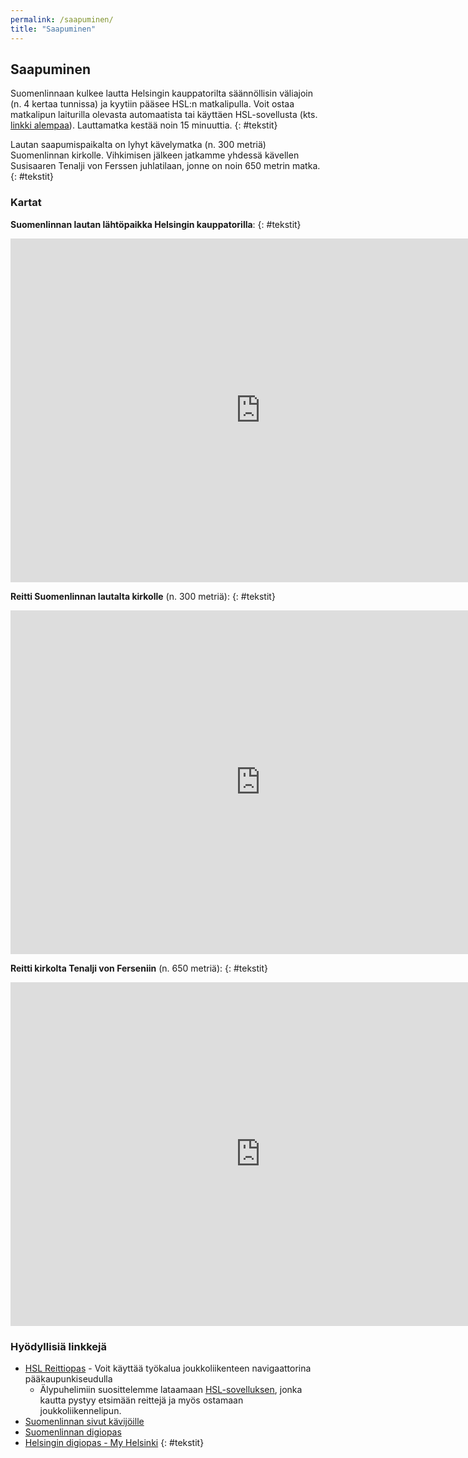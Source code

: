 ```yaml
---
permalink: /saapuminen/
title: "Saapuminen"
---
```


## Saapuminen
 
Suomenlinnaan kulkee lautta Helsingin kauppatorilta säännöllisin väliajoin (n. 4 kertaa tunnissa) ja kyytiin pääsee HSL:n matkalipulla. Voit ostaa matkalipun laiturilla olevasta automaatista tai käyttäen HSL-sovellusta (kts. [linkki alempaa](https://jihuu.love/saapuminen/#hy%C3%B6dyllisi%C3%A4-linkkej%C3%A4)). Lauttamatka kestää noin 15 minuuttia. 
{: #tekstit}

Lautan saapumispaikalta on lyhyt kävelymatka (n. 300 metriä) Suomenlinnan kirkolle. Vihkimisen jälkeen jatkamme yhdessä kävellen Susisaaren Tenalji von Ferssen juhlatilaan, jonne on noin 650 metrin matka. 
{: #tekstit}

### Kartat

**Suomenlinnan lautan lähtöpaikka Helsingin kauppatorilla**:
{: #tekstit}

<iframe src="https://www.google.com/maps/embed?pb=!1m18!1m12!1m3!1d525.7075259371038!2d24.955691700469455!3d60.16736814297415!2m3!1f0!2f0!3f0!3m2!1i1024!2i768!4f13.1!3m3!1m2!1s0x46920b3d0316d09f%3A0x7bd0ff0e2dc1e35d!2sSuomenlinna%20HSL-ferry!5e0!3m2!1sen!2sfi!4v1669561520398!5m2!1sen!2sfi" width="800" height="550" style="border:0;" allowfullscreen="" loading="lazy" referrerpolicy="no-referrer-when-downgrade"></iframe>

**Reitti Suomenlinnan lautalta kirkolle** (n. 300 metriä):
{: #tekstit}

<iframe src="https://www.google.com/maps/embed?pb=!1m26!1m12!1m3!1d743.8908077989516!2d24.985097773719595!3d60.1484469230325!2m3!1f0!2f0!3f0!3m2!1i1024!2i768!4f13.1!4m11!3e3!4m3!3m2!1d60.147744499999995!2d24.986288!4m5!1s0x46920b8d8668154d%3A0x2bc49f2ee7af51bd!2sSveaborg%2C%20huvudbr.%2C%2000190%20Helsinki!3m2!1d60.149269!2d24.98389!5e0!3m2!1sen!2sfi!4v1669561045429!5m2!1sen!2sfi" width="800" height="550" style="border:0;" allowfullscreen="" loading="lazy" referrerpolicy="no-referrer-when-downgrade"></iframe>

**Reitti kirkolta Tenalji von Ferseniin** (n. 650 metriä):
{: #tekstit}

<iframe src="https://www.google.com/maps/embed?pb=!1m24!1m12!1m3!1d1769.4112334397475!2d24.984841468405605!3d60.1460168919289!2m3!1f0!2f0!3f0!3m2!1i1024!2i768!4f13.1!4m9!3e3!4m3!3m2!1d60.147744499999995!2d24.986288!4m3!3m2!1d60.1447018!2d24.9831672!5e0!3m2!1sen!2sfi!4v1669561478095!5m2!1sen!2sfi" width="800" height="550" style="border:0;" allowfullscreen="" loading="lazy" referrerpolicy="no-referrer-when-downgrade"></iframe>

### Hyödyllisiä linkkejä

- [HSL Reittiopas](https://www.hsl.fi/) - Voit käyttää työkalua joukkoliikenteen navigaattorina pääkaupunkiseudulla
   - Älypuhelimiin suosittelemme lataamaan [HSL-sovelluksen](https://www.hsl.fi/liput-ja-hinnat/hsl-sovellus), jonka kautta pystyy etsimään reittejä ja myös ostamaan joukkoliikennelipun.
- [Suomenlinnan sivut kävijöille](https://www.suomenlinna.fi/kavijalle/suunnittele-kayntisi/)
- [Suomenlinnan digiopas](https://guide.suomenlinna.fi/map-screen)
- [Helsingin digiopas - My Helsinki](https://www.myhelsinki.fi/fi/your-local-guide-to-helsinki)
{: #tekstit}
